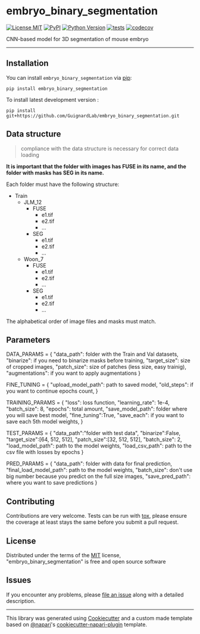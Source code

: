 # embryo_binary_segmentation

[![License MIT](https://img.shields.io/pypi/l/embryo_binary_segmentation.svg?color=green)](https://github.com/GuignardLab/embryo_binary_segmentation/raw/main/LICENSE)
[![PyPI](https://img.shields.io/pypi/v/embryo_binary_segmentation.svg?color=green)](https://pypi.org/project/embryo_binary_segmentation)
[![Python Version](https://img.shields.io/pypi/pyversions/embryo_binary_segmentation.svg?color=green)](https://python.org)
[![tests](https://github.com/GuignardLab/embryo_binary_segmentation/workflows/tests/badge.svg)](https://github.com/GuignardLab/embryo_binary_segmentation/actions)
[![codecov](https://codecov.io/gh/GuignardLab/embryo_binary_segmentation/branch/main/graph/badge.svg)](https://codecov.io/gh/GuignardLab/embryo_binary_segmentation)

CNN-based model for 3D segmentation of mouse embryo

----------------------------------

## Installation

You can install `embryo_binary_segmentation` via [pip]:

    pip install embryo_binary_segmentation



To install latest development version :

    pip install git+https://github.com/GuignardLab/embryo_binary_segmentation.git


## Data structure

> compliance with the data structure is necessary for correct data loading

**It is important that the folder with images has FUSE in its name, and the folder with masks has SEG in its name.**

Each folder must have the following structure:

- Train
    - JLM_12
        - FUSE
            - e1.tif
            - e2.tif
            - ...
        - SEG
            - e1.tif
            - e2.tif
            - ...
    - Woon_7
        - FUSE
            - e1.tif
            - e2.tif
            - ...
        - SEG
            - e1.tif
            - e2.tif
            - ...

The alphabetical order of image files and masks must match.


## Parameters

DATA_PARAMS = {
    "data_path": folder with the Train and Val datasets,
    "binarize": if you need to binarize masks before training,
    "target_size": size of cropped images,
    "patch_size": size of patches (less size, easy trainig),
    "augmentations": if you want to apply augmentations
}  

FINE_TUNING = {
    "upload_model_path": path to saved model,
    "old_steps": if you want to continue epochs count,
}


TRAINING_PARAMS = {
    "loss": loss function,
    "learning_rate": 1e-4,
    "batch_size": 8,
    "epochs": total amount,
    "save_model_path": folder where you will save best model,
    "fine_tuning":True,
    "save_each": if you want to save each 5th model weights,
}

TEST_PARAMS = {
    "data_path":"folder with test data",
    "binarize":False,
    "target_size":[64, 512, 512],
    "patch_size":[32, 512, 512],
    "batch_size": 2,
    "load_model_path": path to the model weights,
    "load_csv_path": path to the csv file with losses by epochs
}

PRED_PARAMS = {
    "data_path": folder with data for final prediction,
    "final_load_model_path": path to the model weights,
    "batch_size": don't use big number because you predict on the full size images,
    "save_pred_path": where you want to save predictions
}


## Contributing

Contributions are very welcome. Tests can be run with [tox], please ensure
the coverage at least stays the same before you submit a pull request.

## License

Distributed under the terms of the [MIT] license,
"embryo_binary_segmentation" is free and open source software

## Issues

If you encounter any problems, please [file an issue] along with a detailed description.

----------------------------------

This library was generated using [Cookiecutter] and a custom made template based on [@napari]'s [cookiecutter-napari-plugin] template.


[napari]: https://github.com/napari/napari
[Cookiecutter]: https://github.com/audreyr/cookiecutter
[@napari]: https://github.com/napari
[MIT]: http://opensource.org/licenses/MIT
[BSD-3]: http://opensource.org/licenses/BSD-3-Clause
[GNU GPL v3.0]: http://www.gnu.org/licenses/gpl-3.0.txt
[GNU LGPL v3.0]: http://www.gnu.org/licenses/lgpl-3.0.txt
[Apache Software License 2.0]: http://www.apache.org/licenses/LICENSE-2.0
[Mozilla Public License 2.0]: https://www.mozilla.org/media/MPL/2.0/index.txt
[cookiecutter-napari-plugin]: https://github.com/napari/cookiecutter-napari-plugin
[pip]: https://pypi.org/project/pip/
[PyPI]: https://pypi.org/
[tox]: https://tox.readthedocs.io/en/latest/

[file an issue]: https://github.com/GuignardLab/embryo_binary_segmentation/issues

